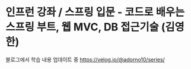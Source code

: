 # 인프런 강좌 / 스프링 입문 - 코드로 배우는 스프링 부트, 웹 MVC, DB 접근기술 (김영한)

블로그에서 학습 내용 업데이트 중
https://velog.io/@adorno10/series/

